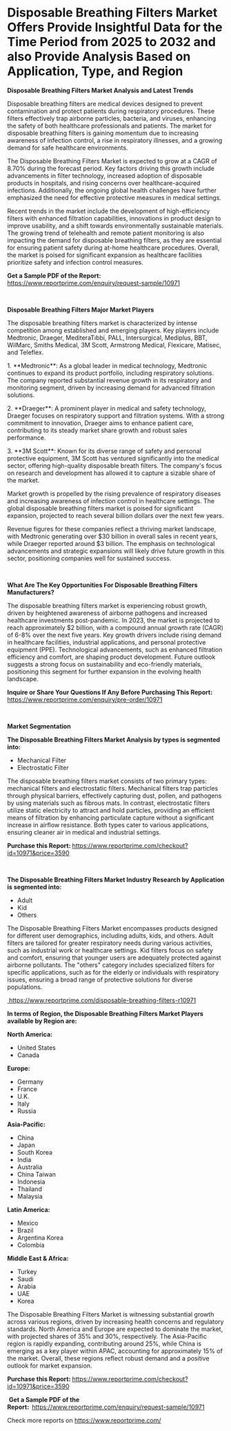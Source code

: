 <p><h1>Disposable Breathing Filters Market Offers Provide Insightful Data for the Time Period from 2025 to 2032 and also Provide Analysis Based on Application, Type, and Region</h1></p><p><strong>Disposable Breathing Filters Market Analysis and Latest Trends</strong></p>
<p><p>Disposable breathing filters are medical devices designed to prevent contamination and protect patients during respiratory procedures. These filters effectively trap airborne particles, bacteria, and viruses, enhancing the safety of both healthcare professionals and patients. The market for disposable breathing filters is gaining momentum due to increasing awareness of infection control, a rise in respiratory illnesses, and a growing demand for safe healthcare environments. </p><p>The Disposable Breathing Filters Market is expected to grow at a CAGR of 8.70% during the forecast period. Key factors driving this growth include advancements in filter technology, increased adoption of disposable products in hospitals, and rising concerns over healthcare-acquired infections. Additionally, the ongoing global health challenges have further emphasized the need for effective protective measures in medical settings. </p><p>Recent trends in the market include the development of high-efficiency filters with enhanced filtration capabilities, innovations in product design to improve usability, and a shift towards environmentally sustainable materials. The growing trend of telehealth and remote patient monitoring is also impacting the demand for disposable breathing filters, as they are essential for ensuring patient safety during at-home healthcare procedures. Overall, the market is poised for significant expansion as healthcare facilities prioritize safety and infection control measures.</p></p>
<p><strong>Get a Sample PDF of the Report:&nbsp;</strong> <a href="https://www.reportprime.com/enquiry/request-sample/10971?utm_campaign=3492&utm_medium=2&utm_source=Github&utm_content=ia&utm_term=20032025&utm_id=disposable-breathing-filters">https://www.reportprime.com/enquiry/request-sample/10971</a></p>
<p>&nbsp;</p>
<p><strong>Disposable Breathing Filters Major Market Players</strong></p>
<p><p>The disposable breathing filters market is characterized by intense competition among established and emerging players. Key players include Medtronic, Draeger, MediteraTıbbi, PALL, Intersurgical, Mediplus, BBT, WilMarc, Smiths Medical, 3M Scott, Armstrong Medical, Flexicare, Matisec, and Teleflex. </p><p>1. **Medtronic**: As a global leader in medical technology, Medtronic continues to expand its product portfolio, including respiratory solutions. The company reported substantial revenue growth in its respiratory and monitoring segment, driven by increasing demand for advanced filtration solutions.</p><p>2. **Draeger**: A prominent player in medical and safety technology, Draeger focuses on respiratory support and filtration systems. With a strong commitment to innovation, Draeger aims to enhance patient care, contributing to its steady market share growth and robust sales performance.</p><p>3. **3M Scott**: Known for its diverse range of safety and personal protective equipment, 3M Scott has ventured significantly into the medical sector, offering high-quality disposable breath filters. The company's focus on research and development has allowed it to capture a sizable share of the market.</p><p>Market growth is propelled by the rising prevalence of respiratory diseases and increasing awareness of infection control in healthcare settings. The global disposable breathing filters market is poised for significant expansion, projected to reach several billion dollars over the next few years.</p><p>Revenue figures for these companies reflect a thriving market landscape, with Medtronic generating over $30 billion in overall sales in recent years, while Draeger reported around $3 billion. The emphasis on technological advancements and strategic expansions will likely drive future growth in this sector, positioning companies well for sustained success.</p></p>
<p>&nbsp;</p>
<p><strong>What Are The Key Opportunities For Disposable Breathing Filters Manufacturers?</strong></p>
<p><p>The disposable breathing filters market is experiencing robust growth, driven by heightened awareness of airborne pathogens and increased healthcare investments post-pandemic. In 2023, the market is projected to reach approximately $2 billion, with a compound annual growth rate (CAGR) of 6-8% over the next five years. Key growth drivers include rising demand in healthcare facilities, industrial applications, and personal protective equipment (PPE). Technological advancements, such as enhanced filtration efficiency and comfort, are shaping product development. Future outlook suggests a strong focus on sustainability and eco-friendly materials, positioning this segment for further expansion in the evolving health landscape.</p></p>
<p><strong>Inquire or Share Your Questions If Any Before Purchasing This Report:</strong> <a href="https://www.reportprime.com/enquiry/pre-order/10971?utm_campaign=3492&utm_medium=2&utm_source=Github&utm_content=ia&utm_term=20032025&utm_id=disposable-breathing-filters">https://www.reportprime.com/enquiry/pre-order/10971</a></p>
<p>&nbsp;</p>
<p><strong>Market Segmentation</strong></p>
<p><strong>The Disposable Breathing Filters Market Analysis by types is segmented into:</strong></p>
<p><ul><li>Mechanical Filter</li><li>Electrostatic Filter</li></ul></p>
<p><p>The disposable breathing filters market consists of two primary types: mechanical filters and electrostatic filters. Mechanical filters trap particles through physical barriers, effectively capturing dust, pollen, and pathogens by using materials such as fibrous mats. In contrast, electrostatic filters utilize static electricity to attract and hold particles, providing an efficient means of filtration by enhancing particulate capture without a significant increase in airflow resistance. Both types cater to various applications, ensuring cleaner air in medical and industrial settings.</p></p>
<p><strong>Purchase this Report:&nbsp;</strong><a href="https://www.reportprime.com/checkout?id=10971&price=3590&utm_campaign=3492&utm_medium=2&utm_source=Github&utm_content=ia&utm_term=20032025&utm_id=disposable-breathing-filters">https://www.reportprime.com/checkout?id=10971&price=3590</a></p>
<p>&nbsp;</p>
<p><strong>The Disposable Breathing Filters Market Industry Research by Application is segmented into:</strong></p>
<p><ul><li>Adult</li><li>Kid</li><li>Others</li></ul></p>
<p><p>The Disposable Breathing Filters Market encompasses products designed for different user demographics, including adults, kids, and others. Adult filters are tailored for greater respiratory needs during various activities, such as industrial work or healthcare settings. Kid filters focus on safety and comfort, ensuring that younger users are adequately protected against airborne pollutants. The "others" category includes specialized filters for specific applications, such as for the elderly or individuals with respiratory issues, ensuring a broad range of protective solutions for diverse populations.</p></p>
<p><a href="https://www.reportprime.com/disposable-breathing-filters-r10971?utm_campaign=3492&utm_medium=2&utm_source=Github&utm_content=ia&utm_term=20032025&utm_id=disposable-breathing-filters">&nbsp;https://www.reportprime.com/disposable-breathing-filters-r10971</a></p>
<p><strong>In terms of Region, the Disposable Breathing Filters Market Players available by Region are:</strong></p>
<p>
    <p> <strong> North America: </strong>
        <ul>
            <li>United States</li>
            <li>Canada</li>
        </ul>
        </p> 
    <p> <strong> Europe: </strong>
        <ul>
            <li>Germany</li>
            <li>France</li>
            <li>U.K.</li>
            <li>Italy</li>
            <li>Russia</li>
        </ul>
        </p> 
    <p> <strong> Asia-Pacific: </strong>
        <ul>
            <li>China</li>
            <li>Japan</li>
            <li>South Korea</li>
            <li>India</li>
            <li>Australia</li>
            <li>China Taiwan</li>
            <li>Indonesia</li>
            <li>Thailand</li>
            <li>Malaysia</li>
        </ul>
        </p> 
    <p> <strong> Latin America: </strong>
        <ul>
            <li>Mexico</li>
            <li>Brazil</li>
            <li>Argentina Korea</li>
            <li>Colombia</li>
        </ul>
        </p> 
    <p> <strong> Middle East & Africa: </strong>
        <ul>
            <li>Turkey</li>
            <li>Saudi</li>
            <li>Arabia</li>
            <li>UAE</li>
            <li>Korea</li>
        </ul>
    </p>
    </p>
<p><p>The Disposable Breathing Filters Market is witnessing substantial growth across various regions, driven by increasing health concerns and regulatory standards. North America and Europe are expected to dominate the market, with projected shares of 35% and 30%, respectively. The Asia-Pacific region is rapidly expanding, contributing around 25%, while China is emerging as a key player within APAC, accounting for approximately 15% of the market. Overall, these regions reflect robust demand and a positive outlook for market expansion.</p></p>
<p><strong>Purchase this Report: </strong><a href="https://www.reportprime.com/checkout?id=10971&price=3590&utm_campaign=3492&utm_medium=2&utm_source=Github&utm_content=ia&utm_term=20032025&utm_id=disposable-breathing-filters">https://www.reportprime.com/checkout?id=10971&price=3590</a></p>
<p>&nbsp;<strong>Get a Sample PDF of the Report:&nbsp;&nbsp;</strong><a href="https://www.reportprime.com/enquiry/request-sample/10971?utm_campaign=3492&utm_medium=2&utm_source=Github&utm_content=ia&utm_term=20032025&utm_id=disposable-breathing-filters">https://www.reportprime.com/enquiry/request-sample/10971</a></p>
<p><strong></strong></p>
<p>Check more reports on <a href="https://www.reportprime.com/?utm_campaign=3492&utm_medium=2&utm_source=Github&utm_content=ia&utm_term=20032025&utm_id=disposable-breathing-filters">https://www.reportprime.com/</a></p>